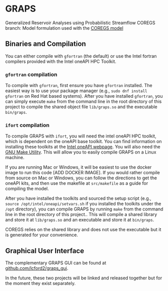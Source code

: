# GRAPS
Generalized Reservoir Analyses using Probabilistic Streamflow
COREGS branch: Model formulation used with the [COREGS model](https://github.com/lcford2/coregs)

## Binaries and Compilation

You can either compile with `gfortran` (the default) or use the Intel fortran compilers provided with the Intel oneAPI HPC Toolkit. 

### `gfortran` compilation

To compile with `gfortran`, first ensure you have `gfortran` installed.
The easiest way is to use your package manager (e.g., `sudo dnf install gfortran` on Red Hat based systems).
After you have installed `gfortran`, you can simply execute `make` from the command line in the root directory of this project to compile the shared object file `lib/graps.so` and the executable `bin/graps`.

### `ifort` compilation

To compile GRAPS with `ifort`, you will need the intel oneAPI HPC toolkit, which is dependent on the oneAPI base toolkit. 
You can find information on installing these toolkits at the [Intel oneAPI webpage](https://www.intel.com/content/www/us/en/developer/tools/oneapi/toolkits.html#gs.pvef6v). 
You will also need the [GNU Make Utility](https://www.gnu.org/software/make/).
This will allow you to easily compile GRAPS on a Linux machine.

If you are running Mac or Windows, it will be easiest to use the docker image to run this code [ADD DOCKER IMAGE].
If you would rather compile from source on Mac or Windows, you can follow the directions to get the oneAPI kits, and then use the makefile at `src/makefile` as a guide for compiling the model.

After you have installed the toolkits and sourced the setup script (e.g., `source /opt/intel/oneapi/setvars.sh` if you installed the toolkits under the `/opt` directory), you can compile GRAPS by running `make` from the command line in the root directory of this project.. 
This will compile a shared library and store it at `lib/graps.so` and an executable and store it at `bin/graps`. 

COREGS relies on the shared library and does not use the executable but it is generated for your convenience.

## Graphical User Interface

The complementary GRAPS GUI can be found at [github.com/lcford2/graps_gui](https://github.com/lcford2/graps_gui).

In the future, these two projects will be linked and released together but for the moment they exist separately. 

